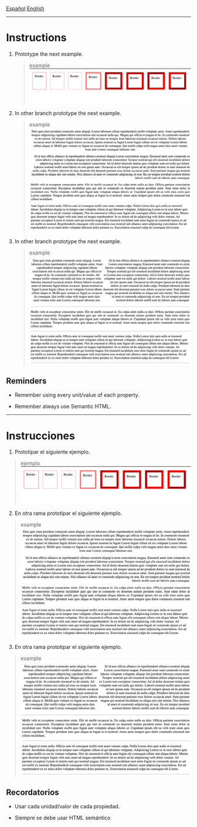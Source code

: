 [Español](#Instrucciones)
[English](#Instructions)

---

# Instructions

1. Prototype the next example.

   > example
   > ![borders](assets/borders.png)

2. In other branch prototype the next example.

   > example
   > ![text align](assets/text_align.png)

3. In other branch prototype the next example.

   > example
   > ![hr](assets/hr.png)

## Reminders

- Remember using every unit/value of each property.

- Remember always use Semantic HTML.

---

# Instrucciones

1. Prototipar el siguiente ejemplo.

> ejemplo
> ![borders](assets/borders.png)

2. En otra rama prototipar el siguiente ejemplo.

> example
> ![text_align](assets/text_align.png)

3. En otra rama prototipar el siguiente ejemplo.

> example
> ![hr](assets/hr.png)

## Recordatorios

- Usar cada unidad/valor de cada propiedad.

- Siempre se debe usar HTML semántico
